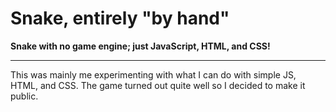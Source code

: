 # Snake, entirely "by hand"
**Snake with no game engine; just JavaScript, HTML, and CSS!**
<hr>

This was mainly me experimenting with what I can do with simple JS, HTML, and CSS. The game turned out quite well so I decided to make it public.
